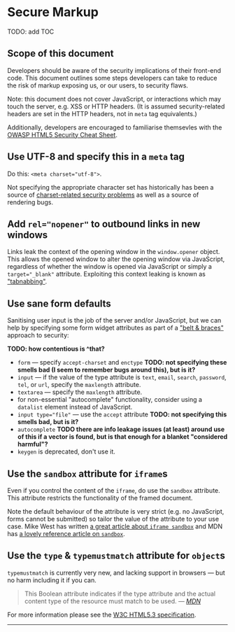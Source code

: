 # Secure Markup

TODO: add TOC

## Scope of this document
Developers should be aware of the security implications of their front-end code. This document outlines some steps developers can take to reduce the risk of markup exposing us, or our users, to security flaws.

Note: this document does not cover JavaScript, or interactions which may touch the server, e.g. XSS or HTTP headers. (It is assumed security-related headers are set in the HTTP headers, not in `meta` tag equivalents.)

Additionally, developers are encouraged to familiarise themsevles with the [OWASP HTML5 Security Cheat Sheet](https://www.owasp.org/index.php/HTML5_Security_Cheat_Sheet).

## Use UTF-8 and specify this in a `meta` tag

Do this: `<meta charset="utf-8">`.

Not specifying the appropriate character set has historically has been a source of [charset-related security problems](https://code.google.com/archive/p/doctype-mirror/wikis/ArticleUtf7.wiki) as well as a source of rendering bugs.

## Add `rel="nopener"` to outbound links in new windows

Links leak the context of the opening window in the `window.opener` object. This allows the opened window to alter the opening window via JavaScript, regardless of whether the window is opened via JavaScript or simply a `target="_blank"` attribute. Exploiting this context leaking is known as ["tabnabbing"](https://mathiasbynens.github.io/rel-noopener/).

## Use sane form defaults

Sanitising user input is the job of the server and/or JavaScript, but we can help by specifying some form widget attributes as part of a ["belt & braces"](https://www.collinsdictionary.com/dictionary/english/belt-and-braces) approach to security:

**TODO: how contentious is ^that?**

- `form` &mdash; specify `accept-charset` and `enctype` **TODO: not specifying these smells bad (I seem to remember bugs around this), but is it?**
- `input` &mdash; if the value of the type attribute is `text`, `email`, `search`, `password`, `tel`, or `url`, specify the `maxlength` attribute.
- `textarea` &mdash; specify the `maxlength` attribute.
- for non-essential "autocomplete" functionality, consider using a `datalist` element instead of JavaScript.
- `input type="file"` &mdash; use the `accept` attribute **TODO: not specifying this smells bad, but is it?**
- `autocomplete` **TODO there are info leakage issues (at least) around use of this if a vector is found, but is that enough for a blanket "considered harmful"?**
- `keygen` is deprecated, don't use it.

## Use the `sandbox` attribute for `iframe`s

Even if you control the content of the `iframe`, do use the `sandbox` attribute. This attribute restricts the functionality of the framed document.

Note the default behaviour of the attribute is very strict (e.g. no JavaScript, forms cannot be submitted) so tailor the value of the attribute to your use case. Mike West has written [a great article about `iframe sandbox`](https://www.html5rocks.com/en/tutorials/security/sandboxed-iframes/) and MDN has [a lovely reference article on `sandbox`](https://developer.mozilla.org/en-US/docs/Web/HTML/Element/iframe#attr-sandbox).

## Use the `type` & `typemustmatch` attribute for `object`s

`typemustmatch` is currently very new, and lacking support in browsers &mdash; but no harm including it if you can.

> This Boolean attribute indicates if the type attribute and the actual content type of the resource must match to be used.
> &mdash; <cite>[MDN](https://developer.mozilla.org/en-US/docs/Web/HTML/Element/object#attr-typemustmatch)</cite>

For more information please see the [W3C HTML5.3 specification](https://www.w3.org/TR/html53/semantics-embedded-content.html).

----

